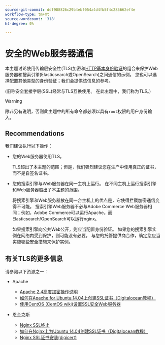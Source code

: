 ```yaml
---
source-git-commit: ddf988826c29b4ebf054a4d4fb5f4c285662ef4e
workflow-type: tm+mt
source-wordcount: '318'
ht-degree: 0%

---
```

# 安全的Web服务器通信

本主题讨论使用传输层安全性(TLS)加密和[HTTP基本身份验证](https://datatracker.ietf.org/doc/html/rfc2617)的组合来保护Web服务器和搜索引擎(Elasticsearch或OpenSearch)之间通信的示例。 您也可以选择配置其他类型的身份验证；我们会提供该信息的参考。

(旧称安全套接字层(SSL)经常与TLS互换使用。 在此主题中，我们称为&#x200B;*TLS*。)

>[!WARNING]
>
>除非另有说明，否则此主题中的所有命令都必须以具有`root`权限的用户身份输入。

## Recommendations

我们建议执行以下操作：

* 您的Web服务器使用TLS。

  TLS超出了本主题的范围；但是，我们强烈建议您在生产中使用真正的证书，而不是自签名证书。

* 您的搜索引擎与Web服务器在同一主机上运行。 在不同主机上运行搜索引擎和Web服务器超出了本主题的范围。

  将搜索引擎和Web服务器放在同一台主机上的优点是，它使得拦截加密通信变得不可能。 搜索引擎Web服务器不必与Adobe Commerce Web服务器相同；例如，Adobe Commerce可以运行Apache，而Elasticsearch/OpenSearch可以运行nginx。

  如果搜索引擎向公共Web公开，则应当配置身份验证。 如果您的搜索引擎实例在网络内受到保护，则可能没有必要。 与您的托管提供商合作，确定您应当实施哪些安全措施来保护实例。

## 有关TLS的更多信息

请参阅以下资源之一：

* Apache

   * [Apache 2.4高度加密操作说明](https://httpd.apache.org/docs/2.4/ssl/ssl_howto.html)
   * [如何在Apache for Ubuntu 14.04上创建SSL证书（Digitalocean教程）](https://www.digitalocean.com/community/tutorials/how-to-create-a-ssl-certificate-on-apache-for-ubuntu-14-04)
   * [使用CentOS (CentOS wiki)设置SSL安全Web服务器](https://wiki.centos.org/HowTos/Https)

* 恩金克斯

   * [Nginx SSL终止](https://www.nginx.com/resources/admin-guide/nginx-ssl-termination/)
   * [如何在Nginx上为Ubuntu 14.04创建SSL证书（Digitalocean教程）](https://www.digitalocean.com/community/tutorials/how-to-create-an-ssl-certificate-on-nginx-for-ubuntu-14-04)
   * [Nginx SSL证书安装(digicert)](https://www.digicert.com/ssl-certificate-installation-nginx.htm)
